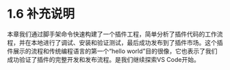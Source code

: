 # 1.6 补充说明

本章我们通过脚手架命令快速构建了一个插件工程，简单分析了插件代码的工作流程，并在本地进行了调试、安装和验证测试，最后成功发布到了插件市场。这个插件展示的流程和传统编程语言的第一个“hello world”目的很像，它也表示了我们成功验证了插件的完整开发和发布流程。是我们继续探索VS Code开始。
